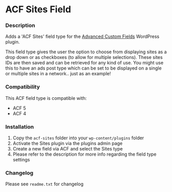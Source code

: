 # ACF Sites Field

### Description

Adds a 'ACF Sites' field type for the [Advanced Custom Fields](http://wordpress.org/extend/plugins/advanced-custom-fields/) WordPress plugin.

This field type gives the user the option to choose from displaying sites as a drop down or as checkboxes (to allow for multiple selections). These sites IDs are then saved and can be retrieved for any kind of use. You might use this to have an ads post type which can be set to be displayed on a single or multiple sites in a network.. just as an example! 

### Compatibility

This ACF field type is compatible with:
* ACF 5
* ACF 4

### Installation

1. Copy the `acf-sites` folder into your `wp-content/plugins` folder
2. Activate the Sites plugin via the plugins admin page
3. Create a new field via ACF and select the Sites type
4. Please refer to the description for more info regarding the field type settings

### Changelog
Please see `readme.txt` for changelog
